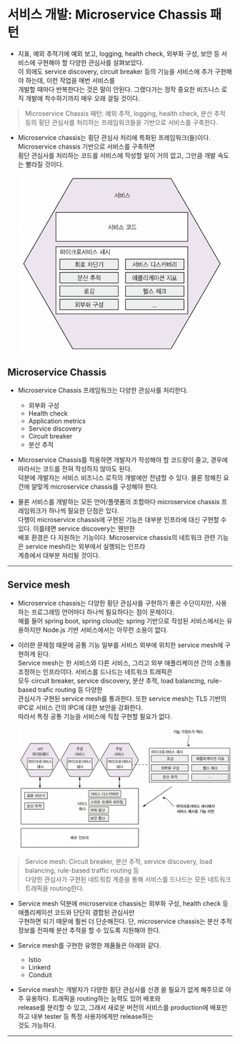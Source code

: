 # 서비스 개발: Microservice Chassis 패턴

- 지표, 예외 추적기에 예외 보고, logging, health check, 외부화 구성, 보안 등 서비스에 구현해야 할 다양한 관심사를 살펴보았다.  
  이 외에도 service discovery, circuit breaker 등의 기능을 서비스에 추가 구현해야 하는데, 이런 작업을 매번 서비스를  
  개발할 때마다 반복한다는 것은 말이 안된다. 그랬다가는 정작 중요한 비즈니스 로직 개발에 착수하기까지 매우 오래 걸릴 것이다.

> Microservice Chassis 패턴: 예외 추적, logging, health check, 분산 추적 등의 횡단 관심사를 처리하는 프레임워크들을 기반으로 서비스를 구축한다.

- Microservice chassis는 횡단 관심사 처리에 특화된 프레임워크(들)이다. Microservice chassis 기반으로 서비스를 구축하면  
  횡단 관심사를 처리하는 코드를 서비스에 작성할 일이 거의 없고, 그만큼 개발 속도는 빨라질 것이다.

  ![picture 108](/images/MSAP_PRDS_8.png)

## Microservice Chassis

- Microservice Chassis 프레임워크는 다양한 관심사를 처리한다.

  - 외부화 구성
  - Health check
  - Application metrics
  - Service discovery
  - Circuit breaker
  - 분산 추적

- Microservice Chassis를 적용하면 개발자가 작성해야 할 코드량이 줄고, 경우에 따라서는 코드를 전혀 작성하지 않아도 된다.  
  덕분에 개발자는 서비스 비즈니스 로직의 개발에만 전념할 수 있다. 물론 정해진 요건에 알맞게 microservice chassis를 구성해야 한다.

- 물론 서비스를 개발하는 모든 언어/플랫폼의 조합마다 microservice chassis 프레임워크가 하나씩 필요한 단점은 있다.  
  다행이 microservice chassis에 구현된 기능은 대부분 인프라에 대신 구현할 수 있다. 이를테면 service discovery는 웬만한  
  배포 환경은 다 지원하는 기능이다. Microservice chassis의 네트워크 관련 기능은 service mesh라는 외부에서 실행되는 인프라  
  계층에서 대부분 처리될 것이다.

---

## Service mesh

- Microservice chassis는 다양한 횡단 관심사를 구현하기 좋은 수단이지만, 사용하는 프로그래밍 언어마다 하나씩 필요하다는 점이 문제이다.  
  예를 들어 spring boot, spring cloud는 spring 기반으로 작성된 서비스에서는 유용하지만 Node.js 기반 서비스에서는 아무런 소용이 없다.

- 이러햔 문제점 때문에 공통 기능 일부를 서비스 외부에 위치한 service mesh에 구현하게 된다.  
  Service mesh는 한 서비스와 다른 서비스, 그리고 외부 애플리케이션 간의 소통을 조정하는 인프라이다. 서비스를 드나드는 네트워크 트래픽은  
  모두 circuit breaker, service discovery, 분산 추적, load balancing, rule-based trafic routing 등 다양한  
  관심사가 구현된 service mesh를 통과한다. 또한 service mesh는 TLS 기반의 IPC로 서비스 간의 IPC에 대한 보안을 강화한다.  
  따라서 특정 공통 기능을 서비스에 직접 구현할 필요가 없다.

  ![picture 109](/images/MSAP_PRDS_9.png)

> Service mesh: Circuit breaker, 분산 추적, service discovery, load balancing, rule-based traffic routing 등  
> 다양한 관심사가 구현된 네트워킹 계층을 통해 서비스를 드나드는 모든 네트워크 트래픽을 routing한다.

- Service mesh 덕분에 microservice chassis는 외부화 구성, health check 등 애플리케이션 코드와 단단히 결합된 관심사만  
  구현하면 되기 때문에 훨씬 더 단순해진다. 단, microservice chassis는 분산 추적 정보를 전파해 분산 추적을 할 수 있도록 지원해야 한다.

- Service mesh를 구현한 유명한 제품들은 아래와 같다.

  - Istio
  - Linkerd
  - Conduit

- Service mesh는 개발자가 다양한 횡단 관심사를 신경 쓸 필요가 없게 해주므로 아주 유용하다. 트래픽을 routing하는 능력도 있어 배포와  
  release를 분리할 수 있고, 그래서 새로운 버전의 서비스를 production에 배포만 하고 내부 tester 등 특정 사용자에게만 release하는  
  것도 가능하다.

---
